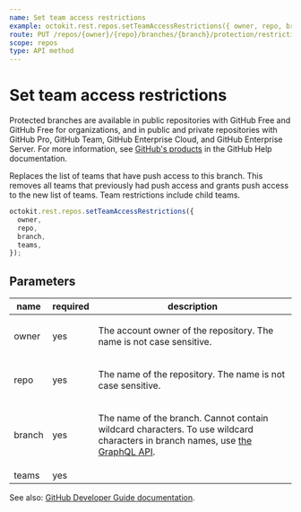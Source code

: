 ```yaml
---
name: Set team access restrictions
example: octokit.rest.repos.setTeamAccessRestrictions({ owner, repo, branch, teams })
route: PUT /repos/{owner}/{repo}/branches/{branch}/protection/restrictions/teams
scope: repos
type: API method
---
```


# Set team access restrictions

Protected branches are available in public repositories with GitHub Free and GitHub Free for organizations, and in public and private repositories with GitHub Pro, GitHub Team, GitHub Enterprise Cloud, and GitHub Enterprise Server. For more information, see [GitHub's products](https://docs.github.com/github/getting-started-with-github/githubs-products) in the GitHub Help documentation.

Replaces the list of teams that have push access to this branch. This removes all teams that previously had push access and grants push access to the new list of teams. Team restrictions include child teams.

```js
octokit.rest.repos.setTeamAccessRestrictions({
  owner,
  repo,
  branch,
  teams,
});
```

## Parameters

<table>
  <thead>
    <tr>
      <th>name</th>
      <th>required</th>
      <th>description</th>
    </tr>
  </thead>
  <tbody>
    <tr><td>owner</td><td>yes</td><td>

The account owner of the repository. The name is not case sensitive.

</td></tr>
<tr><td>repo</td><td>yes</td><td>

The name of the repository. The name is not case sensitive.

</td></tr>
<tr><td>branch</td><td>yes</td><td>

The name of the branch. Cannot contain wildcard characters. To use wildcard characters in branch names, use [the GraphQL API](https://docs.github.com/graphql).

</td></tr>
<tr><td>teams</td><td>yes</td><td>

</td></tr>
  </tbody>
</table>

See also: [GitHub Developer Guide documentation](https://docs.github.com/rest/branches/branch-protection#set-team-access-restrictions).
